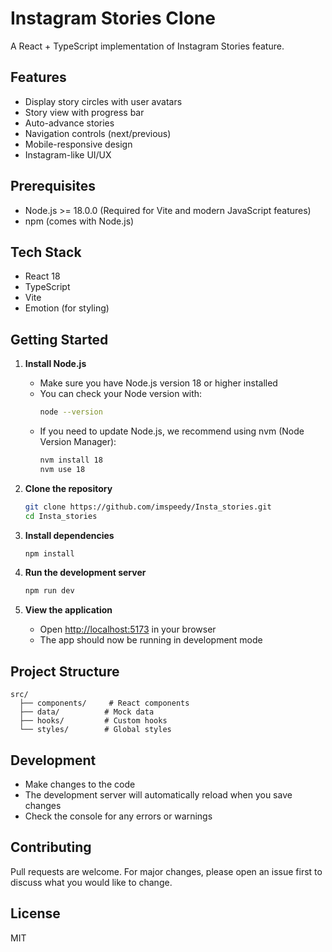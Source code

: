 # Instagram Stories Clone

A React + TypeScript implementation of Instagram Stories feature.

## Features

- Display story circles with user avatars
- Story view with progress bar
- Auto-advance stories
- Navigation controls (next/previous)
- Mobile-responsive design
- Instagram-like UI/UX

## Prerequisites

- Node.js >= 18.0.0 (Required for Vite and modern JavaScript features)
- npm (comes with Node.js)

## Tech Stack

- React 18
- TypeScript
- Vite
- Emotion (for styling)

## Getting Started

1. **Install Node.js**
   - Make sure you have Node.js version 18 or higher installed
   - You can check your Node version with:
     ```bash
     node --version
     ```
   - If you need to update Node.js, we recommend using nvm (Node Version Manager):
     ```bash
     nvm install 18
     nvm use 18
     ```

2. **Clone the repository**
   ```bash
   git clone https://github.com/imspeedy/Insta_stories.git
   cd Insta_stories
   ```

3. **Install dependencies**
   ```bash
   npm install
   ```

4. **Run the development server**
   ```bash
   npm run dev
   ```

5. **View the application**
   - Open [http://localhost:5173](http://localhost:5173) in your browser
   - The app should now be running in development mode

## Project Structure

```
src/
  ├── components/     # React components
  ├── data/          # Mock data
  ├── hooks/         # Custom hooks
  └── styles/        # Global styles
```

## Development

- Make changes to the code
- The development server will automatically reload when you save changes
- Check the console for any errors or warnings

## Contributing

Pull requests are welcome. For major changes, please open an issue first to discuss what you would like to change.

## License

MIT
